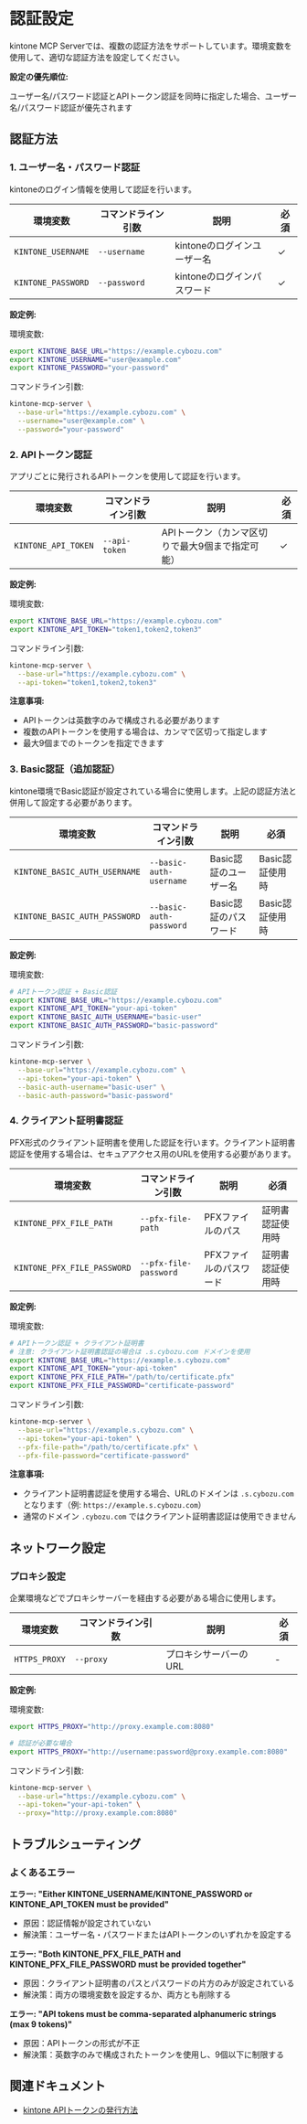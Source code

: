 # 認証設定

kintone MCP Serverでは、複数の認証方法をサポートしています。環境変数を使用して、適切な認証方法を設定してください。

**設定の優先順位:**

ユーザー名/パスワード認証とAPIトークン認証を同時に指定した場合、ユーザー名/パスワード認証が優先されます

## 認証方法

### 1. ユーザー名・パスワード認証

kintoneのログイン情報を使用して認証を行います。

| 環境変数           | コマンドライン引数 | 説明                        | 必須 |
| ------------------ | ------------------ | --------------------------- | ---- |
| `KINTONE_USERNAME` | `--username`       | kintoneのログインユーザー名 | ✓    |
| `KINTONE_PASSWORD` | `--password`       | kintoneのログインパスワード | ✓    |

**設定例:**

環境変数:

```bash
export KINTONE_BASE_URL="https://example.cybozu.com"
export KINTONE_USERNAME="user@example.com"
export KINTONE_PASSWORD="your-password"
```

コマンドライン引数:

```bash
kintone-mcp-server \
  --base-url="https://example.cybozu.com" \
  --username="user@example.com" \
  --password="your-password"
```

### 2. APIトークン認証

アプリごとに発行されるAPIトークンを使用して認証を行います。

| 環境変数            | コマンドライン引数 | 説明                                             | 必須 |
| ------------------- | ------------------ | ------------------------------------------------ | ---- |
| `KINTONE_API_TOKEN` | `--api-token`      | APIトークン（カンマ区切りで最大9個まで指定可能） | ✓    |

**設定例:**

環境変数:

```bash
export KINTONE_BASE_URL="https://example.cybozu.com"
export KINTONE_API_TOKEN="token1,token2,token3"
```

コマンドライン引数:

```bash
kintone-mcp-server \
  --base-url="https://example.cybozu.com" \
  --api-token="token1,token2,token3"
```

**注意事項:**

- APIトークンは英数字のみで構成される必要があります
- 複数のAPIトークンを使用する場合は、カンマで区切って指定します
- 最大9個までのトークンを指定できます

### 3. Basic認証（追加認証）

kintone環境でBasic認証が設定されている場合に使用します。上記の認証方法と併用して設定する必要があります。

| 環境変数                      | コマンドライン引数      | 説明                  | 必須            |
| ----------------------------- | ----------------------- | --------------------- | --------------- |
| `KINTONE_BASIC_AUTH_USERNAME` | `--basic-auth-username` | Basic認証のユーザー名 | Basic認証使用時 |
| `KINTONE_BASIC_AUTH_PASSWORD` | `--basic-auth-password` | Basic認証のパスワード | Basic認証使用時 |

**設定例:**

環境変数:

```bash
# APIトークン認証 + Basic認証
export KINTONE_BASE_URL="https://example.cybozu.com"
export KINTONE_API_TOKEN="your-api-token"
export KINTONE_BASIC_AUTH_USERNAME="basic-user"
export KINTONE_BASIC_AUTH_PASSWORD="basic-password"
```

コマンドライン引数:

```bash
kintone-mcp-server \
  --base-url="https://example.cybozu.com" \
  --api-token="your-api-token" \
  --basic-auth-username="basic-user" \
  --basic-auth-password="basic-password"
```

### 4. クライアント証明書認証

PFX形式のクライアント証明書を使用した認証を行います。クライアント証明書認証を使用する場合は、セキュアアクセス用のURLを使用する必要があります。

| 環境変数                    | コマンドライン引数    | 説明                    | 必須             |
| --------------------------- | --------------------- | ----------------------- | ---------------- |
| `KINTONE_PFX_FILE_PATH`     | `--pfx-file-path`     | PFXファイルのパス       | 証明書認証使用時 |
| `KINTONE_PFX_FILE_PASSWORD` | `--pfx-file-password` | PFXファイルのパスワード | 証明書認証使用時 |

**設定例:**

環境変数:

```bash
# APIトークン認証 + クライアント証明書
# 注意: クライアント証明書認証の場合は .s.cybozu.com ドメインを使用
export KINTONE_BASE_URL="https://example.s.cybozu.com"
export KINTONE_API_TOKEN="your-api-token"
export KINTONE_PFX_FILE_PATH="/path/to/certificate.pfx"
export KINTONE_PFX_FILE_PASSWORD="certificate-password"
```

コマンドライン引数:

```bash
kintone-mcp-server \
  --base-url="https://example.s.cybozu.com" \
  --api-token="your-api-token" \
  --pfx-file-path="/path/to/certificate.pfx" \
  --pfx-file-password="certificate-password"
```

**注意事項:**

- クライアント証明書認証を使用する場合、URLのドメインは `.s.cybozu.com` となります（例: `https://example.s.cybozu.com`）
- 通常のドメイン `.cybozu.com` ではクライアント証明書認証は使用できません

## ネットワーク設定

### プロキシ設定

企業環境などでプロキシサーバーを経由する必要がある場合に使用します。

| 環境変数      | コマンドライン引数 | 説明                  | 必須 |
| ------------- | ------------------ | --------------------- | ---- |
| `HTTPS_PROXY` | `--proxy`          | プロキシサーバーのURL | -    |

**設定例:**

環境変数:

```bash
export HTTPS_PROXY="http://proxy.example.com:8080"

# 認証が必要な場合
export HTTPS_PROXY="http://username:password@proxy.example.com:8080"
```

コマンドライン引数:

```bash
kintone-mcp-server \
  --base-url="https://example.cybozu.com" \
  --api-token="your-api-token" \
  --proxy="http://proxy.example.com:8080"
```

## トラブルシューティング

### よくあるエラー

**エラー: "Either KINTONE_USERNAME/KINTONE_PASSWORD or KINTONE_API_TOKEN must be provided"**

- 原因：認証情報が設定されていない
- 解決策：ユーザー名・パスワードまたはAPIトークンのいずれかを設定する

**エラー: "Both KINTONE_PFX_FILE_PATH and KINTONE_PFX_FILE_PASSWORD must be provided together"**

- 原因：クライアント証明書のパスとパスワードの片方のみが設定されている
- 解決策：両方の環境変数を設定するか、両方とも削除する

**エラー: "API tokens must be comma-separated alphanumeric strings (max 9 tokens)"**

- 原因：APIトークンの形式が不正
- 解決策：英数字のみで構成されたトークンを使用し、9個以下に制限する

## 関連ドキュメント

- [kintone APIトークンの発行方法](https://jp.cybozu.help/k/ja/app/api/api_token.html)
